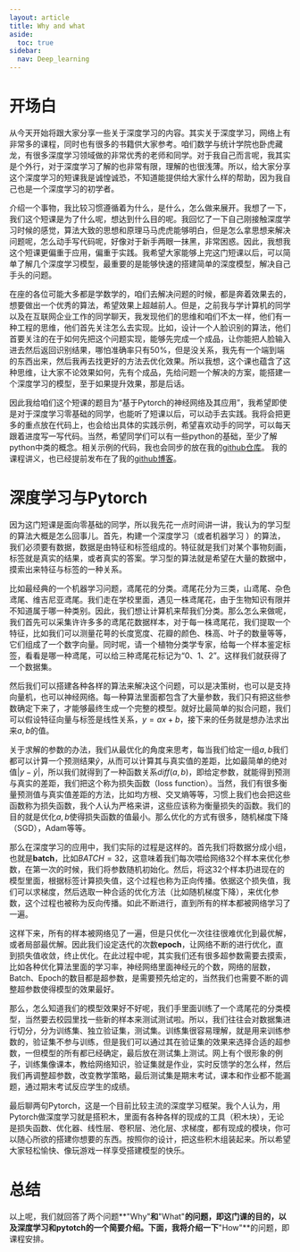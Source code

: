```yaml
---
layout: article
title: Why and what
aside:
  toc: true
sidebar:
  nav: Deep_learning
---
```


# 开场白

从今天开始将跟大家分享一些关于深度学习的内容。其实关于深度学习，网络上有非常多的课程，同时也有很多的书籍供大家参考。咱们数学与统计学院也卧虎藏龙，有很多深度学习领域做的非常优秀的老师和同学。对于我自己而言呢，我其实是个外行，对于深度学习了解的也非常有限，理解的也很浅薄。所以，给大家分享这个深度学习的短课我是诚惶诚恐，不知道能提供给大家什么样的帮助，因为我自己也是一个深度学习的初学者。

介绍一个事物，我比较习惯遵循着为什么，是什么，怎么做来展开。我想了一下，我们这个短课是为了什么呢，想达到什么目的呢。我回忆了一下自己刚接触深度学习时候的感觉，算法大致的思想和原理马马虎虎能够明白，但是怎么拿思想来解决问题呢，怎么动手写代码呢，好像对于新手两眼一抹黑，非常困惑。因此，我想我这个短课更偏重于应用，偏重于实践。我希望大家能够上完这门短课以后，可以简单了解几个深度学习模型，最重要的是能够快速的搭建简单的深度模型，解决自己手头的问题。<!--more-->

在座的各位可能大多都是学数学的，咱们去解决问题的时候，都是奔着效果去的，想要做出一个优秀的算法，希望效果上超越前人。但是，之前我与学计算机的同学以及在互联网企业工作的同学聊天，我发现他们的思维和咱们不太一样，他们有一种工程的思维，他们首先关注怎么去实现。比如，设计一个人脸识别的算法，他们首要关注的在于如何先把这个问题实现，能够先完成一个成品，让你能把人脸输入进去然后返回识别结果，哪怕准确率只有50%，但是没关系，我先有一个端到端的东西出来，然后我再去找更好的方法去优化效果。所以我想，这个课也蕴含了这种思维，让大家不论效果如何，先有个成品，先给问题一个解决的方案，能搭建一个深度学习的模型，至于如果提升效果，那是后话。

因此我给咱们这个短课的题目为“基于Pytorch的神经网络及其应用”，我希望即使是对于深度学习零基础的同学，也能听了短课以后，可以动手去实践。我将会把更多的重点放在代码上，也会给出具体的实践示例，希望喜欢动手的同学，可以每天跟着进度写一写代码。当然，希望同学们可以有一些python的基础，至少了解python中类的概念。相关示例的代码，我也会同步的放在我的[github仓库](https://github.com/Wu-Haonan/Deep_learning_short_course/)。
我的课程讲义，也已经提前发布在了我的[github博客](https://wu-haonan.github.io/2022/01/10/Why_and_what.html)。

# 深度学习与Pytorch

因为这门短课是面向零基础的同学，所以我先花一点时间讲一讲，我认为的学习型的算法大概是怎么回事儿。首先，构建一个深度学习（或者机器学习 ）的算法，我们必须要有数据，数据是由特征和标签组成的。特征就是我们对某个事物刻画，标签就是真实的结果，或者真实的答案。学习型的算法就是希望在大量的数据中，摸索出来特征与标签的一种关系。

比如最经典的一个机器学习问题，鸢尾花的分类。鸢尾花分为三类，山鸢尾、杂色鸢尾、维吉尼亚鸢尾。我们走在学校里面，遇见一株鸢尾花，由于生物知识有限并不知道属于哪一种类别。因此，我们想让计算机来帮我们分类。那么怎么来做呢，我们首先可以采集许许多多的鸢尾花数据样本，对于每一株鸢尾花，我们提取一个特征，比如我们可以测量花萼的长度宽度、花瓣的颜色、株高、叶子的数量等等，它们组成了一个数字向量。同时呢，请一个植物分类学专家，给每一个样本鉴定标签，看看是哪一种鸢尾，可以给三种鸢尾花标记为“0、1、2”。这样我们就获得了一个数据集。

然后我们可以搭建各种各样的算法来解决这个问题，可以是决策树，也可以是支持向量机，也可以神经网络。每一种算法里面都包含了大量参数，我们只有把这些参数确定下来了，才能够最终生成一个完整的模型。就好比最简单的拟合问题，我们可以假设特征向量与标签是线性关系，${ y=ax+b }$，接下来的任务就是想办法求出来${ a,b }$的值。

关于求解的参数的办法，我们从最优化的角度来思考，每当我们给定一组${ a,b }$我们都可以计算一个预测结果${ \hat{y} }$，从而可以计算其与真实值的差距，比如最简单的绝对值${ \lvert y-\hat{y} \rvert }$，所以我们就得到了一种函数关系${ diff(a,b) }$，即给定参数，就能得到预测与真实的差距，我们把这个称为损失函数（loss function）。当然，我们有很多衡量预测值与真实值差距的方法，比如均方根、交叉熵等等，习惯上我们也会把这些函数称为损失函数，我个人认为严格来讲，这些应该称为衡量损失的函数。我们的目的就是优化${ a,b }$使得损失函数的值最小。那么优化的方式有很多，随机梯度下降（SGD），Adam等等。

那么在深度学习的应用中，我们实际的过程是这样的。首先我们将数据分成小组，也就是**batch**，比如${ BATCH=32 }$，这意味着我们每次喂给网络32个样本来优化参数，在第一次的时候，我们将参数随机初始化。然后，将这32个样本扔进现在的模型里面，根据标签计算损失值，这个过程也称为正向传播。依据这个损失值，我们可以求梯度，然后选取一种合适的优化方法（比如随机梯度下降），来优化参数，这个过程也被称为反向传播。如此不断进行，直到所有的样本都被网络学习了一遍。

这样下来，所有的样本被网络见了一遍，但是只优化一次往往很难优化到最优解，或者局部最优解。因此我们设定迭代的次数**epoch**，让网络不断的进行优化，直到损失值收敛，终止优化。在此过程中呢，其实我们还有很多超参数需要去摸索，比如各种优化算法里面的学习率，神经网络里面神经元的个数，网络的层数，Batch、Epoch的数目都是超参数，是需要预先给定的，当然我们也需要不断的调整超参数使得模型的效果最好。

那么，怎么知道我们的模型效果好不好呢，我们手里面训练了一个鸢尾花的分类模型，当然要去校园里找一些新的样本来测试测试啦。所以，我们往往会对数据集进行切分，分为训练集、独立验证集，测试集。训练集很容易理解，就是用来训练参数的，验证集不参与训练，但是我们可以通过其在验证集的效果来选择合适的超参数，一但模型的所有都已经确定，最后放在测试集上测试。网上有个很形象的例子，训练集像课本，教给网络知识，验证集就是作业，实时反馈学的怎么样，然后我们再调整超参数，改变教学策略，最后测试集是期末考试，课本和作业都不能漏题，通过期末考试反应学生的成绩。

最后聊两句Pytorch，这是一个目前比较主流的深度学习框架。我个人认为，用Pytorch做深度学习就是搭积木，里面有各种各样的现成的工具（积木块），无论是损失函数、优化器、线性层、卷积层、池化层、求梯度，都有现成的模块，你可以随心所欲的搭建你想要的东西。按照你的设计，把这些积木组装起来。所以希望大家轻松愉快、像玩游戏一样享受搭建模型的快乐。

# 总结

以上呢，我们就回答了两个问题**"Why"**和**"What"**的问题，即这门课的目的，以及深度学习和pytotch的一个简要介绍。下面，我将介绍一下**"How"**的问题，即课程安排。
